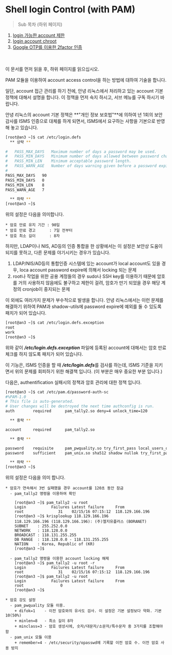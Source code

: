 # Shell login Control (with PAM)

> Sub 목차 (하위 페이지)
1. [login 가능한 account 제한](chapter2-2-pam-control-1.md)
2. [login account chroot](chapter2-2-pam-control-2.md)
3. [Google OTP를 이용한 2factor 인증](chapter2-2-pam-control-3.md)

<br><br>
이 문서를 먼저 읽을 후, 하위 페이지를 읽으십시오.

PAM 모듈을 이용하여 account access control을 하는 방법에 대하여 기술을 합니다.

일단, account 접근 관리를 하기 전에, 안녕 리눅스에서 처리하고 있는 account 기본 정책에 대해서 설명을 합니다. 이 정책을 먼저 숙지 하시고, 서브 메뉴를 구독 하시기 바랍니다.


안녕 리눅스의 account 기본 정책은 **"개인 정보 보호법"**에 의하여 년 1회의 보안 감사를 ISMS 인증으로 대체를 하게 되면서, ISMS에서 요구하는 사항을 기본으로 반영해 놓고 있습니다.

```bash
[root@an3 ~]$ cat /etc/login.defs
  ** 상략 **
  
#   PASS_MAX_DAYS   Maximum number of days a password may be used.
#   PASS_MIN_DAYS   Minimum number of days allowed between password changes.
#   PASS_MIN_LEN    Minimum acceptable password length.
#   PASS_WARN_AGE   Number of days warning given before a password expires.
#
PASS_MAX_DAYS   90
PASS_MIN_DAYS   0
PASS_MIN_LEN    8
PASS_WARN_AGE   7

  ** 하략 **
[root@an3 ~]$
```

위의 설정은 다음을 의미합니다.

    * 암호 만료 유지 기간 : 90일
    * 암호 만료 경고      : 7일 전부터
    * 암호 최소 길이      : 8자

하지만, LDAP이나 NIS, AD등의 인증 통합을 한 상황에서는 이 설정은 보안상 도움이 되지를 못하고, 다른 문제를 야기시키는 경우가 있습니다.

  1. LDAP/NIS/AD등의 통합인증 시스템에 있는 account가 local account도 있을 경우, loca account password expire에 의해서 locking 되는 문제
  2. root나 작업을 위한 공용 계정들의 경우 sudo나 SSH key를 이용하기 때문에 암호를 거의 사용하지 않음에도 불구하고 제한이 걸려, 암호가 만기 되었을 경우 해당 계정의 cronjob이 중지되는 문제

이 외에도 여러가지 문제가 부수적으로 발생을 합니다. 안녕 리눅스에서는 이런 문제를 해결하기 위하여 PAM과 shadow-utils에 password expire에 예외를 둘 수 있도록 패치가 되어 있습니다.

```bash
[root@an3 ~]$ cat /etc/login.defs.exception
root
work
[root@an3 ~]$
```

위와 같이 ***/etc/login.defs.exception*** 파일에 등록된 account에 대해서는 암호 만료 체크를 하지 않도록 패치가 되어 있습니다.

이 기능은, ISMS 인증을 할 때 ***/etc/login.defs***를 검사를 하는데, ISMS 기준을 지키면서 위의 문제를  회피하기 위한 해결책 입니다. (이 부분은 매우 중요한 부분 입니다.)




다음은, authentification 실패시의 정책과 암호 관리에 대한 정책 입니다.

```bash
[root@an3 ~]$ cat /etc/pam.d/password-auth-sc
#%PAM-1.0
# This file is auto-generated.
# User changes will be destroyed the next time authconfig is run.
auth        required      pam_tally2.so deny=4 unlock_time=120

  ** 중략 **

account     required      pam_tally2.so

  ** 중략 **

password    requisite     pam_pwquality.so try_first_pass local_users_only retry=3 authtok_type= difok=1 minlen=8 minclass=3
password    sufficient    pam_unix.so sha512 shadow nullok try_first_pass use_authtok remember=4

  ** 하략 **
[root@an3 ~]$
```

위의 설정은 다음을 의미 합니다.

    * 암호가 연속해서 3번 실패했을 경우 account를 120초 동안 잠금
      - pam_tally2 명령을 이용하여 확인
      
        [root@an3 ~]$ pam_tally2 -u root
        Login           Failures Latest failure     From
        root               31    02/15/16 07:15:12  118.129.166.196
        [root@an3 ~]$ krisplookup 118.129.166.196
        118.129.166.196 (118.129.166.196): (주)엘지유플러스 (BORANET)
        SUBNET    : 255.252.0.0
        NETWORK   : 118.128.0.0
        BROADCAST : 118.131.255.255
        DB RANGE  : 118.128.0.0 - 118.131.255.255
        NATION    : Korea, Republic of (KR)
        [root@an3 ~]$
        
      - pam_tally2 명령을 이용한 account locking 해제
        [root@an3 ~]$ pam_tally2 -u root -r
        Login           Failures Latest failure     From
        root               31    02/15/16 07:15:12  118.129.166.196
        [root@an3 ~]$ pam_tally2 -u root
        Login           Failures Latest failure     From
        root                0
        [root@an3 ~]$
        
    * 암호 강도 설정
      - pam_pwquality 모듈 이용.
        + difok=1    - 이전 암호와의 유사도 검사. 이 설정은 기본 설정보다 약화. 기본 10(50%)
        + minlen=8   - 최소 길이 8자
        + minclass=3 - 암호 생성시에, 숫자/대문자/소문자/특수문자 중 3가지를 조합해야 함
      - pam_unix 모듈 이용
        + remember=4 - /etc/security/opasswd에 기록할 이전 암호 수. 이전 암호 사용 방지

      

      
      